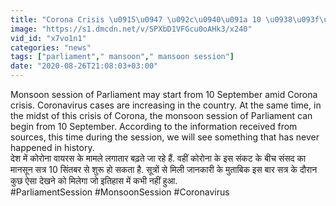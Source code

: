 ```yaml
---
title: "Corona Crisis \u0915\u0947 \u092c\u0940\u091a 10 \u0938\u093f\u0924\u0902\u092c\u0930 \u0938\u0947 \u0936\u0941\u0930\u0942 \u0939\u094b \u0938\u0915\u0924\u093e \u0939\u0948 Parliament \u0915\u093e Monsoon Session \u0935\u0928\u0907\u0902\u0921\u093f\u092f\u093e \u0939\u093f\u0902\u0926\u0940"
image: "https://s1.dmcdn.net/v/SPXbD1VFGcu0oAHk3/x240"
vid_id: "x7vo1n1"
categories: "news"
tags: ["parliament"," mansoon"," mansoon session"]
date: "2020-08-26T21:08:03+03:00"
---
```

Monsoon session of Parliament may start from 10 September amid Corona crisis. Coronavirus cases are increasing in the country. At the same time, in the midst of this crisis of Corona, the monsoon session of Parliament can begin from 10 September. According to the information received from sources, this time during the session, we will see something that has never happened in history.    <br>देश में कोरोना वायरस के मामले लगातार बढ़ते जा रहे हैं. वहीं कोरोना के इस संकट के बीच संसद का मानसून सत्र 10 सिंतबर से शुरू हो सकता है. सूत्रों से मिली जानकारी के मुताबिक इस बार सत्र के दौरान कुछ ऐसा देखने को मिलेगा जो इतिहास में कभी नहीं हुआ.    <br>#ParliamentSession #MonsoonSession #Coronavirus
